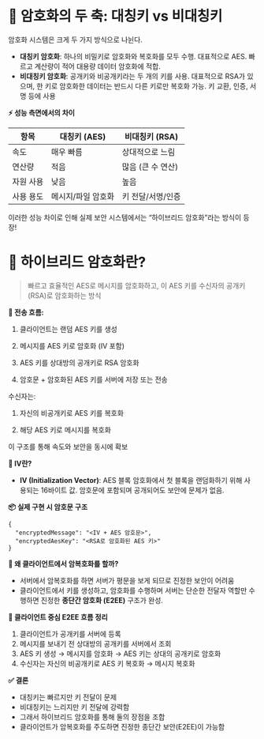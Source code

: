 # **🔐 암호화의 두 축: 대칭키 vs 비대칭키**

암호화 시스템은 크게 두 가지 방식으로 나뉜다.

- **대칭키 암호화**: 하나의 비밀키로 암호화와 복호화를 모두 수행. 대표적으로 AES. 빠르고 계산량이 적어 대용량 데이터 암호화에 적합.
- **비대칭키 암호화**: 공개키와 비공개키라는 두 개의 키를 사용. 대표적으로 RSA가 있으며, 한 키로 암호화한 데이터는 반드시 다른 키로만 복호화 가능. 키 교환, 인증, 서명 등에 사용

**⚡ 성능 측면에서의 차이**

| **항목** | **대칭키 (AES)** | **비대칭키 (RSA)** |
| --- | --- | --- |
| 속도 | 매우 빠름 | 상대적으로 느림 |
| 연산량 | 적음 | 많음 (큰 수 연산) |
| 자원 사용 | 낮음 | 높음 |
| 사용 용도 | 메시지/파일 암호화 | 키 전달/서명/인증 |

이러한 성능 차이로 인해 실제 보안 시스템에서는 “하이브리드 암호화”라는 방식이 등장!

# **🔄 하이브리드 암호화란?**

> 빠르고 효율적인 AES로 메시지를 암호화하고, 이 AES 키를 수신자의 공개키(RSA)로 암호화하는 방식
> 

**💬 전송 흐름:**

1.	클라이언트는 랜덤 AES 키를 생성

2.	메시지를 AES 키로 암호화 (IV 포함)

3.	AES 키를 상대방의 공개키로 RSA 암호화

4.	암호문 + 암호화된 AES 키를 서버에 저장 또는 전송

수신자는:

1.	자신의 비공개키로 AES 키를 복호화

2.	해당 AES 키로 메시지를 복호화

이 구조를 통해 속도와 보안을 동시에 확보

**🔑 IV란?**

- **IV (Initialization Vector)**: AES 블록 암호화에서 첫 블록을 랜덤화하기 위해 사용되는 16바이트 값. 암호문에 포함되며 공개되어도 보안에 문제가 없음.

**📦 실제 구현 시 암호문 구조**

```
{
  "encryptedMessage": "<IV + AES 암호문>",
  "encryptedAesKey": "<RSA로 암호화된 AES 키>"
}
```

**🧠 왜 클라이언트에서 암복호화를 할까?**

- 서버에서 암복호화를 하면 서버가 평문을 보게 되므로 진정한 보안이 어려움
- 클라이언트에서 키를 생성하고, 암호화를 수행하며 서버는 단순한 전달자 역할만 수행하면 진정한 **종단간 암호화 (E2EE)** 구조가 완성.

**📌 클라이언트 중심 E2EE 흐름 정리**

1. 클라이언트가 공개키를 서버에 등록
2. 메시지를 보내기 전 상대방의 공개키를 서버에서 조회
3. AES 키 생성 → 메시지를 암호화 → AES 키는 상대의 공개키로 암호화
4. 수신자는 자신의 비공개키로 AES 키 복호화 → 메시지 복호화

**✅ 결론**

- 대칭키는 빠르지만 키 전달이 문제
- 비대칭키는 느리지만 키 전달에 강력함
- 그래서 하이브리드 암호화를 통해 둘의 장점을 조합
- 클라이언트가 암복호화를 주도하면 진정한 종단간 보안(E2EE)이 가능함
